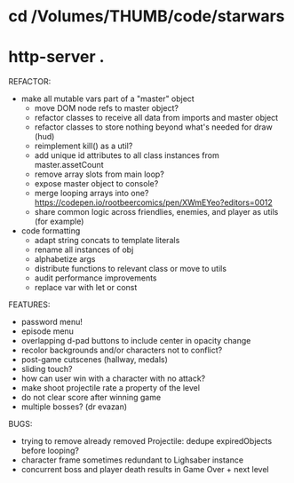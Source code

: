 # cd /Volumes/THUMB/code/starwars
# http-server .

REFACTOR:
* make all mutable vars part of a "master" object
  * move DOM node refs to master object?
  * refactor classes to receive all data from imports and master object
  * refactor classes to store nothing beyond what's needed for draw (hud)
  * reimplement kill() as a util?
  * add unique id attributes to all class instances from master.assetCount
  * remove array slots from main loop?
  * expose master object to console?
  * merge looping arrays into one? https://codepen.io/rootbeercomics/pen/XWmEYeo?editors=0012
  * share common logic across friendlies, enemies, and player as utils (for example)
* code formatting
  * adapt string concats to template literals
  * rename all instances of obj
  * alphabetize args
  * distribute functions to relevant class or move to utils
  * audit performance improvements
  * replace var with let or const

FEATURES:
* password menu!
* episode menu
* overlapping d-pad buttons to include center in opacity change
* recolor backgrounds and/or characters not to conflict?
* post-game cutscenes (hallway, medals)
* sliding touch?
* how can user win with a character with no attack?
* make shoot projectile rate a property of the level
* do not clear score after winning game
* multiple bosses? (dr evazan)

BUGS:
* trying to remove already removed Projectile: dedupe expiredObjects before looping?
* character frame sometimes redundant to Lighsaber instance
* concurrent boss and player death results in Game Over + next level
